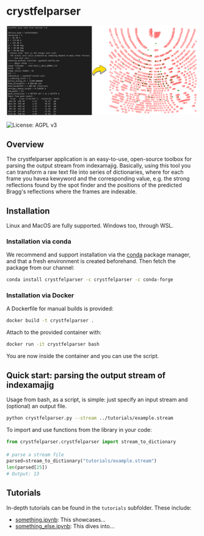 # crystfelparser
![](docs/crystfelexporter_schema.png)

![License: AGPL v3](https://img.shields.io/badge/License-AGPL%20v3-blue.svg)

## Overview 
The crystfelparser application is an easy-to-use, open-source toolbox for parsing the output stream from indexamajig.
Basically, using this tool you can transform a raw text file into series of dictionaries, where for each frame you havea kewyword and the corresponding value, e.g. the strong reflections found by the spot finder and the positions of the predicted Bragg's reflections where the frames are indexable.

## Installation

Linux and MacOS are fully supported. Windows too, through WSL. 

### Installation via conda

We recommend and support installation via the [conda](https://docs.conda.io/en/latest/miniconda.html) package manager, and that a fresh environment is created beforehand. Then fetch the package from our channel:

```bash
conda install crystfelparser -c crystfelparser -c conda-forge
```

### Installation via Docker

A Dockerfile for manual builds is provided:

```bash
docker build -t crystfelparser . 
```

Attach to the provided container with:

```bash
docker run -it crystfelparser bash
```

You are now inside the container and you can use the script.

## Quick start: parsing the output stream of indexamajig

Usage from bash, as a script, is simple: just specify an input stream and (optional) an output file.

```bash
python crystfelparser.py --stream ../tutorials/example.stream
```

To import and use functions from the library in your code:


```python
from crystfelparser.crystfelparser import stream_to_dictionary

# parse a stream file
parsed=stream_to_dictionary("tutorials/example.stream")
len(parsed[25])
# Output: 13
```

## Tutorials

In-depth tutorials can be found in the `tutorials` subfolder. These include: 

- [something.ipynb](tutorials/something.ipynb): This showcases...
- [something_else.ipynb](tutorials/something_else.ipynb): This dives into...
